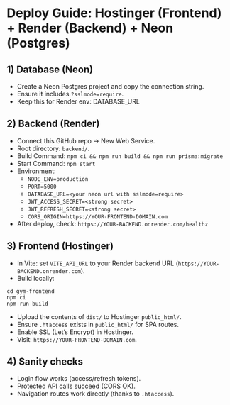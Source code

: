 # Deploy Guide: Hostinger (Frontend) + Render (Backend) + Neon (Postgres)

## 1) Database (Neon)
- Create a Neon Postgres project and copy the connection string.
- Ensure it includes `?sslmode=require`.
- Keep this for Render env: DATABASE_URL

## 2) Backend (Render)
- Connect this GitHub repo → New Web Service.
- Root directory: `backend/`.
- Build Command:  `npm ci && npm run build && npm run prisma:migrate`
- Start Command:  `npm start`
- Environment:
  - `NODE_ENV=production`
  - `PORT=5000`
  - `DATABASE_URL=<your neon url with sslmode=require>`
  - `JWT_ACCESS_SECRET=<strong secret>`
  - `JWT_REFRESH_SECRET=<strong secret>`
  - `CORS_ORIGIN=https://YOUR-FRONTEND-DOMAIN.com`
- After deploy, check: `https://YOUR-BACKEND.onrender.com/healthz`

## 3) Frontend (Hostinger)
- In Vite: set `VITE_API_URL` to your Render backend URL (`https://YOUR-BACKEND.onrender.com`).
- Build locally:
```
cd gym-frontend
npm ci
npm run build
```
- Upload the contents of `dist/` to Hostinger `public_html/`.
- Ensure `.htaccess` exists in `public_html/` for SPA routes.
- Enable SSL (Let’s Encrypt) in Hostinger.
- Visit: `https://YOUR-FRONTEND-DOMAIN.com`.

## 4) Sanity checks
- Login flow works (access/refresh tokens).
- Protected API calls succeed (CORS OK).
- Navigation routes work directly (thanks to `.htaccess`).
